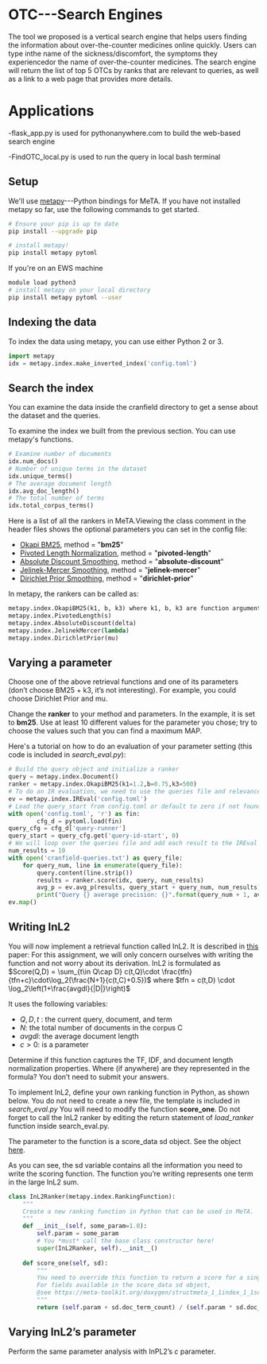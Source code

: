 # OTC---Search Engines

The tool we proposed is a vertical search engine that helps users finding the information about over-the-counter medicines online quickly. 
Users can type inthe name of the sickness/discomfort, the symptoms they experiencedor the name of over-the-counter medicines. 
The search engine will return the list of top 5 OTCs by ranks that are relevant to queries, as well as a link to a web page that provides more details. 

# Applications

-flask_app.py is used for pythonanywhere.com to build the web-based search engine

-FindOTC_local.py is used to run the query in local bash terminal

## Setup
We'll use [metapy](https://github.com/meta-toolkit/metapy)---Python bindings for MeTA. 
If you have not installed metapy so far, use the following commands to get started.

```bash
# Ensure your pip is up to date
pip install --upgrade pip

# install metapy!
pip install metapy pytoml
```

If you're on an EWS machine
```bash
module load python3
# install metapy on your local directory
pip install metapy pytoml --user
```



## Indexing the data
To index the data using metapy, you can use either Python 2 or 3.
```python
import metapy
idx = metapy.index.make_inverted_index('config.toml')
```

## Search the index
You can examine the data inside the cranfield directory to get a sense about the dataset and the queries.

To examine the index we built from the previous section. You can use metapy's functions.

```python
# Examine number of documents
idx.num_docs()
# Number of unique terms in the dataset
idx.unique_terms()
# The average document length
idx.avg_doc_length()
# The total number of terms
idx.total_corpus_terms()
```

Here is a list of all the rankers in MeTA.Viewing the class comment in the header files shows the optional parameters you can set in the config file:

- [Okapi BM25](https://github.com/meta-toolkit/meta/blob/master/include/meta/index/ranker/okapi_bm25.h), method = "**bm25**" 
- [Pivoted Length Normalization](https://github.com/meta-toolkit/meta/blob/master/include/meta/index/ranker/pivoted_length.h), method = "**pivoted-length**"
- [Absolute Discount Smoothing](https://github.com/meta-toolkit/meta/blob/master/include/meta/index/ranker/absolute_discount.h), method = "**absolute-discount**"
- [Jelinek-Mercer Smoothing](https://github.com/meta-toolkit/meta/blob/master/include/meta/index/ranker/jelinek_mercer.h), method = "**jelinek-mercer**"
- [Dirichlet Prior Smoothing](https://github.com/meta-toolkit/meta/blob/master/include/meta/index/ranker/dirichlet_prior.h), method = "**dirichlet-prior**"

In metapy, the rankers can be called as:

```python
metapy.index.OkapiBM25(k1, b, k3) where k1, b, k3 are function arguments, e.g. ranker = metapy.index.OkapiBM25(k1=1.2,b=0.75,k3=500)
metapy.index.PivotedLength(s) 
metapy.index.AbsoluteDiscount(delta)
metapy.index.JelinekMercer(lambda)
metapy.index.DirichletPrior(mu)
```

## Varying a parameter
Choose one of the above retrieval functions and one of its parameters (don’t choose BM25 + k3, it’s not interesting). For example, you could choose Dirichlet Prior and mu.

Change the **ranker** to your method and parameters. In the example, it is set to **bm25**. Use at least 10 different values for the parameter you chose; try to choose the values such that you can find a maximum MAP.

Here's a tutorial on how to do an evaluation of your parameter setting (this code is included in *search_eval.py*):


```python
# Build the query object and initialize a ranker
query = metapy.index.Document()
ranker = metapy.index.OkapiBM25(k1=1.2,b=0.75,k3=500)
# To do an IR evaluation, we need to use the queries file and relevance judgements.
ev = metapy.index.IREval('config.toml')
# Load the query_start from config.toml or default to zero if not found
with open('config.toml', 'r') as fin:
        cfg_d = pytoml.load(fin)
query_cfg = cfg_d['query-runner']
query_start = query_cfg.get('query-id-start', 0)
# We will loop over the queries file and add each result to the IREval object ev.
num_results = 10
with open('cranfield-queries.txt') as query_file:
    for query_num, line in enumerate(query_file):
        query.content(line.strip())
        results = ranker.score(idx, query, num_results)                            
        avg_p = ev.avg_p(results, query_start + query_num, num_results)
        print("Query {} average precision: {}".format(query_num + 1, avg_p))
ev.map()
```

## Writing InL2

You will now implement a retrieval function called InL2. It is described in [this](http://dl.acm.org/citation.cfm?id=582416) paper: 
For this assignment, we will only concern ourselves with writing the function and not worry about its derivation. 
InL2 is formulated as $`Score(Q,D) = \sum_{t\in Q\cap D} c(t,Q)\cdot \frac{tfn}{tfn+c}\cdot\log_2(\frac{N+1}{c(t,C)+0.5})`$
where $`tfn = c(t,D) \cdot \log_2\left(1+\frac{avgdl}{|D|}\right)`$

It uses the following variables:

- $`Q,D,t`$ : the current query, document, and term
- $`N`$: the total number of documents in the corpus C
- $`avgdl`$: the average document length
- $`c > 0`$: is a parameter

Determine if this function captures the TF, IDF, and document length normalization properties. Where (if anywhere) are they represented in the formula? You don’t need to submit your answers.

To implement InL2, define your own ranking function in Python, as shown below. 
You do not need to create a new file, the template is included in *search_eval.py*  You will need to modify the function **score_one**. 
Do not forget to call the InL2 ranker by editing the return statement of *load_ranker* function inside search_eval.py.

The parameter to the function is a score_data sd object. See the object [here](https://github.com/meta-toolkit/meta/blob/master/include/meta/index/score_data.h).

As you can see, the sd variable contains all the information you need to write the scoring function. The function you’re writing represents one term in the large InL2 sum.

```python
class InL2Ranker(metapy.index.RankingFunction):                                            
    """                                                                          
    Create a new ranking function in Python that can be used in MeTA.             
    """                                                                          
    def __init__(self, some_param=1.0):                                             
        self.param = some_param
        # You *must* call the base class constructor here!
        super(InL2Ranker, self).__init__()                                        
                                                                                 
    def score_one(self, sd):
        """
        You need to override this function to return a score for a single term.
        For fields available in the score_data sd object,
        @see https://meta-toolkit.org/doxygen/structmeta_1_1index_1_1score__data.html
        """
        return (self.param + sd.doc_term_count) / (self.param * sd.doc_unique_terms + sd.doc_size)
```


## Varying InL2’s parameter
Perform the same parameter analysis with InPL2’s $`c`$ parameter. 
